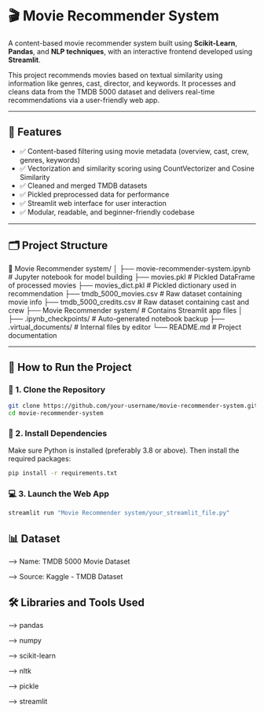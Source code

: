 # 🎬 Movie Recommender System

A content-based movie recommender system built using **Scikit-Learn**, **Pandas**, and **NLP techniques**, with an interactive frontend developed using **Streamlit**.

This project recommends movies based on textual similarity using information like genres, cast, director, and keywords. It processes and cleans data from the TMDB 5000 dataset and delivers real-time recommendations via a user-friendly web app.

---

## 📌 Features

- ✅ Content-based filtering using movie metadata (overview, cast, crew, genres, keywords)
- ✅ Vectorization and similarity scoring using CountVectorizer and Cosine Similarity
- ✅ Cleaned and merged TMDB datasets
- ✅ Pickled preprocessed data for performance
- ✅ Streamlit web interface for user interaction
- ✅ Modular, readable, and beginner-friendly codebase

---

## 🗂️ Project Structure
📁 Movie Recommender system/
│
├── movie-recommender-system.ipynb # Jupyter notebook for model building
├── movies.pkl # Pickled DataFrame of processed movies
├── movies_dict.pkl # Pickled dictionary used in recommendation
├── tmdb_5000_movies.csv # Raw dataset containing movie info
├── tmdb_5000_credits.csv # Raw dataset containing cast and crew
├── Movie Recommender system/ # Contains Streamlit app files
│
├── .ipynb_checkpoints/ # Auto-generated notebook backup
├── .virtual_documents/ # Internal files by editor
└── README.md # Project documentation

---

## 🚀 How to Run the Project

### 🔧 1. Clone the Repository

```bash
git clone https://github.com/your-username/movie-recommender-system.git
cd movie-recommender-system
```

### 🧪 2. Install Dependencies

Make sure Python is installed (preferably 3.8 or above). Then install the required packages:

```bash
pip install -r requirements.txt
```

### 💻 3. Launch the Web App

```bash
streamlit run "Movie Recommender system/your_streamlit_file.py"
```

## 📊 Dataset
--> Name: TMDB 5000 Movie Dataset

--> Source: Kaggle - TMDB Dataset

## 🛠️ Libraries and Tools Used

--> pandas

--> numpy

--> scikit-learn

--> nltk

--> pickle

--> streamlit
